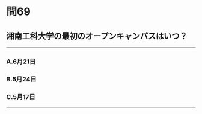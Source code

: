 # 問69
## 湘南工科大学の最初のオープンキャンパスはいつ？

---

### A.6月21日
### B.5月24日
### C.5月17日

<p id=answer style="Display:none;"></p>

---
